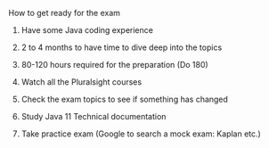 How to get ready for the exam

1. Have some Java coding experience
2. 2 to 4 months to have time to dive deep into the topics
3. 80-120 hours required for the preparation (Do 180)

4. Watch all the Pluralsight courses
5. Check the exam topics to see if something has changed
6. Study Java 11 Technical documentation

7. Take practice exam (Google to search a mock exam: Kaplan etc.) 
